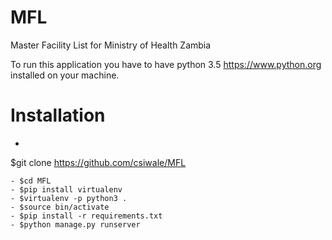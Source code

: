 # MFL
Master Facility List for Ministry of Health Zambia

To run this application you have to have python 3.5 https://www.python.org installed on your machine.

# Installation

- ```shell 
$git clone https://github.com/csiwale/MFL
```
- $cd MFL
- $pip install virtualenv
- $virtualenv -p python3 .
- $source bin/activate
- $pip install -r requirements.txt
- $python manage.py runserver
